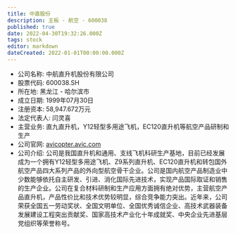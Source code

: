 ```yaml
---
title: 中直股份
description: 主板 - 航空 - 600038
published: true
date: 2022-04-30T19:32:26.000Z
tags: stock
editor: markdown
dateCreated: 2022-01-01T00:00:00.000Z
---
```


- 公司名称: 中航直升机股份有限公司
- 股票代码: 600038.SH
- 所在地: 黑龙江 - 哈尔滨市
- 成立日期: 1999年07月30日
- 注册资本: 58,947.672万元
- 法定代表人: 闫灵喜
- 主营业务: 直九直升机，Y12轻型多用途飞机，EC120直升机等航空产品研制和生产
- 公司官网: [avicopter.avic.com](avicopter.avic.com)
- 公司介绍: 公司是我国直升机和通用、支线飞机科研生产基地，目前已经发展成为一个拥有Y12轻型多用途飞机、Z9系列直升机、EC120直升机和转包国外航空产品四大系列产品的外向型航空骨干企业。公司是国内航空产品制造业中少数能够依托自主研发、引进、消化国际先进技术，实现产品国际取证和销售的生产企业。公司在复合材料研制和生产应用方面拥有绝对优势，主营航空产品直升机，产品性价比和技术优势较明显，综合竞争能力突出。近年来，公司荣获全国五一劳动奖状、全国文明单位、全国优秀诚信企业、高技术武器装备发展建设工程突出贡献奖、国家高技术产业化十年成就奖、中央企业先进基层党组织等荣誉称号。


